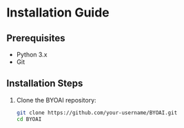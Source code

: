 # Installation Guide

## Prerequisites
- Python 3.x
- Git

## Installation Steps
1. Clone the BYOAI repository:
   ```bash
   git clone https://github.com/your-username/BYOAI.git
   cd BYOAI
